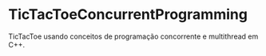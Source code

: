 # TicTacToeConcurrentProgramming
TicTacToe usando conceitos de programação concorrente e multithread em C++.
